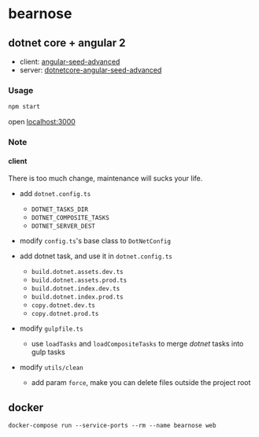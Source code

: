 # bearnose

## dotnet core + angular 2

- client: [angular-seed-advanced](https://github.com/NathanWalker/angular-seed-advanced)
- server: [dotnetcore-angular-seed-advanced](https://github.com/Kaffiend/dotnetcore-angular-seed-advanced)

### Usage

```bash
npm start
```

open [localhost:3000](http://localhost:3000)

### Note

#### client

There is too much change, maintenance will sucks your life.

- add `dotnet.config.ts`
  - `DOTNET_TASKS_DIR`
  - `DOTNET_COMPOSITE_TASKS`
  - `DOTNET_SERVER_DEST`
- modify `config.ts`'s base class to `DotNetConfig`

- add dotnet task, and use it in `dotnet.config.ts`
  - `build.dotnet.assets.dev.ts`
  - `build.dotnet.assets.prod.ts`
  - `build.dotnet.index.dev.ts`
  - `build.dotnet.index.prod.ts`
  - `copy.dotnet.dev.ts`
  - `copy.dotnet.prod.ts`
- modify `gulpfile.ts`
  - use `loadTasks` and `loadCompositeTasks` to merge *dotnet* tasks into gulp tasks

- modify `utils/clean`
  - add param `force`, make you can delete files outside the project root

## docker

```docker
docker-compose run --service-ports --rm --name bearnose web
```
